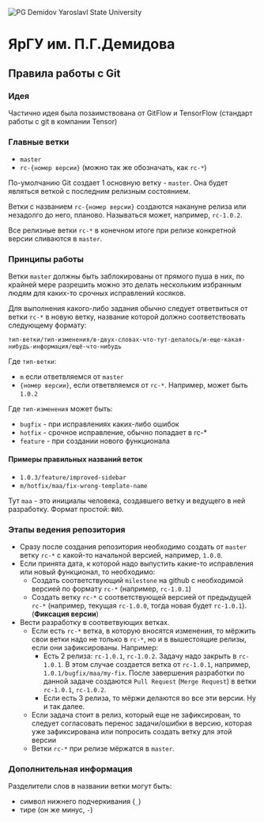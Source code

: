 ![PG Demidov Yaroslavl State University](https://upload.wikimedia.org/wikipedia/ru/2/28/Logo_demidovskiy_universitet.png)
# ЯрГУ им. П.Г.Демидова
## Правила работы с Git

### Идея

Частично идея была позаимствована от GitFlow и TensorFlow (стандарт работы с git в компании Tensor)

### Главные ветки

* `master`
* `rc-{номер версии}` (можно так же обозначать, как `rc-*`)

По-умолчанию Git создает 1 основную ветку - `master`. Она будет являться веткой с последним релизным состоянием.

Ветки с названием `rc-{номер версии}` создаются накануне релиза или незадолго до него, планово. Называться может, например, `rc-1.0.2`. 

Все релизные ветки `rc-*` в конечном итоге при релизе конкретной версии сливаются в `master`.

### Принципы работы

Ветки `master` должны быть заблокированы от прямого пуша в них, по крайней мере разрешить можно это делать нескольким избранным людям для каких-то срочных исправлений косяков. 

Для выполнения какого-либо задания обычно следует ответвиться от ветки `rc-*` в новую ветку, название которой должно соответствовать следующему формату:

```
тип-ветки/тип-изменения/в-двух-словах-что-тут-делалось/и-еще-какая-нибудь-информация/ещё-что-нибудь
```

Где `тип-ветки`:

* `m` если ответвляемся от `master`
* `{номер версии}`, если ответвляемся от `rc-*`. Например, может быть `1.0.2`

Где `тип-изменения` может быть:

* `bugfix` - при исправлениях каких-либо ошибок
* `hotfix` - срочное исправление, обычно попадает в rc-*
* `feature` - при создании нового функционала

#### Примеры правильных названий веток
* `1.0.3/feature/improved-sidebar`
* `m/hotfix/maa/fix-wrong-template-name`

Тут `maa` - это инициалы человека, создавшего ветку и ведущего в ней разработку. Формат простой: `ФИО`.

### Этапы ведения репозитория

* Сразу после создания репозитория необходимо создать от `master` ветку `rc-*` с какой-то начальной версией, например, `1.0.0`. 
* Если принята дата, к которой надо выпустить какие-то исправления или новый функционал, то необходимо:
    * Создать соответствующий `milestone` на github с необходимой версией по формату `rc-*` (например, `rc-1.0.1`)
    * Создать ветку `rc-*` с соответствующей версией от предыдущей `rc-*` (например, текущая `rc-1.0.0`, тогда новая будет `rc-1.0.1`). (**Фиксация версии**)
* Вести разработку в соответвующих ветках.
    * Если есть `rc-*` ветка, в которую вносятся изменения, то мёржить свои ветки надо не только в `rc-*`, но и в вышестоящие релизы, если они зафиксированы. Например:
        * Есть 2 релиза: `rc-1.0.1`, `rc-1.0.2`. 
        Задачу надо закрыть в `rc-1.0.1`. 
        В этом случае создается ветка от `rc-1.0.1`, например, `1.0.1/bugfix/maa/my-fix`.
        После завершения разработки по данной задаче создаются `Pull Request` (`Merge Request`) в ветки `rc-1.0.1`, `rc-1.0.2`. 
        * Если есть 3 релиза, то мёржи делаются во все эти версии. 
        Ну и так далее.
    * Если задача стоит в релиз, который еще не зафиксирован, то следует согласовать перенос задачи/ошибки в версию, которая уже зафиксирована или попросить создать ветку для этой версии
    * Ветки `rc-*` при релизе мёржатся в `master`.

### Дополнительная информация

Разделители слов в названии ветки могут быть:
* символ нижнего подчеркивания (`_`)
* тире (он же минус, `-`)
